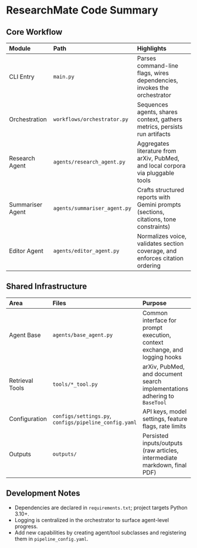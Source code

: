 # ResearchMate Code Summary

## Core Workflow
| Module | Path | Highlights |
|:-------|:-----|:-----------|
| CLI Entry | `main.py` | Parses command-line flags, wires dependencies, invokes the orchestrator |
| Orchestration | `workflows/orchestrator.py` | Sequences agents, shares context, gathers metrics, persists run artifacts |
| Research Agent | `agents/research_agent.py` | Aggregates literature from arXiv, PubMed, and local corpora via pluggable tools |
| Summariser Agent | `agents/summariser_agent.py` | Crafts structured reports with Gemini prompts (sections, citations, tone constraints) |
| Editor Agent | `agents/editor_agent.py` | Normalizes voice, validates section coverage, and enforces citation ordering |

## Shared Infrastructure
| Area | Files | Purpose |
|:-----|:------|:--------|
| Agent Base | `agents/base_agent.py` | Common interface for prompt execution, context exchange, and logging hooks |
| Retrieval Tools | `tools/*_tool.py` | arXiv, PubMed, and document search implementations adhering to `BaseTool` |
| Configuration | `configs/settings.py`, `configs/pipeline_config.yaml` | API keys, model settings, feature flags, rate limits |
| Outputs | `outputs/` | Persisted inputs/outputs (raw articles, intermediate markdown, final PDF) |

## Development Notes
- Dependencies are declared in `requirements.txt`; project targets Python 3.10+.
- Logging is centralized in the orchestrator to surface agent-level progress.
- Add new capabilities by creating agent/tool subclasses and registering them in `pipeline_config.yaml`.

